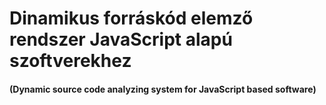 # Dinamikus forráskód elemző rendszer JavaScript alapú szoftverekhez
#### (Dynamic source code analyzing system for JavaScript based software)